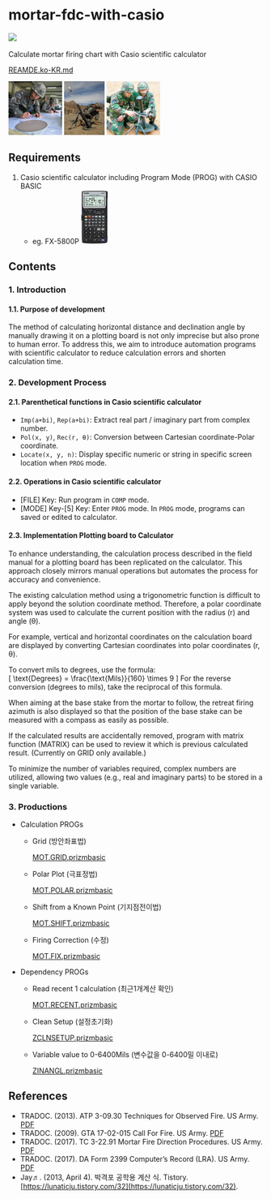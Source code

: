 # mortar-fdc-with-casio

<img src="https://img.shields.io/badge/casio_basic-blue?style=for-the-badge&logo=visualbasic&logoColor=ffffff" />

Calculate mortar firing chart with Casio scientific calculator

[REAMDE.ko-KR.md](./README.ko-KR.md)

<p>
    <img height="106" src="./assets/20240214_194740.png" />
    <img height="106" src="./assets/2018121900868_0.jpg" />
    <img height="106" src="./assets/20231021_111008.jpg" />
</p>

## Requirements

1. Casio scientific calculator including Program Mode (PROG) with CASIO BASIC 
   - eg. FX-5800P <img height="106" src="./assets/20240429_082707.jpg" />

## Contents

### 1. Introduction

   #### 1.1. Purpose of development

   The method of calculating horizontal distance and declination angle by manually drawing it on a plotting board is not only imprecise but also prone to human error. To address this, we aim to introduce automation programs with scientific calculator to reduce calculation errors and shorten calculation time.

### 2. Development Process

   #### 2.1. Parenthetical functions in Casio scientific calculator

   - ```Imp(a+bi)```, ```Rep(a+bi)```: Extract real part / imaginary part from complex number.
   - ```Pol(x, y)```, ```Rec(r, θ)```: Conversion between Cartesian coordinate-Polar coordinate.
   - ```Locate(x, y, n)```: Display specific numeric or string in specific screen location when ```PROG``` mode.

   #### 2.2. Operations in Casio scientific calculator

   - [FILE] Key: Run program in ```COMP``` mode.
   - [MODE] Key-[5] Key: Enter ```PROG``` mode. In ```PROG``` mode, programs can saved or edited to calculator.

   #### 2.3. Implementation Plotting board to Calculator

   To enhance understanding, the calculation process described in the field manual for a plotting board has been replicated on the calculator. This approach closely mirrors manual operations but automates the process for accuracy and convenience.
   
   The existing calculation method using a trigonometric function is difficult to apply beyond the solution coordinate method. Therefore, a polar coordinate system was used to calculate the current position with the radius (r) and angle (θ).

   For example, vertical and horizontal coordinates on the calculation board are displayed by converting Cartesian coordinates into polar coordinates (r, θ).
   
   To convert mils to degrees, use the formula:  
   \[
      \text{Degrees} = \frac{\text{Mils}}{160} \times 9
   \]
   For the reverse conversion (degrees to mils), take the reciprocal of this formula.
   
   When aiming at the base stake from the mortar to follow, the retreat firing azimuth is also displayed so that the position of the base stake can be measured with a compass as easily as possible.
   
   If the calculated results are accidentally removed, program with matrix function (MATRIX) can be used to review it which is previous calculated result. (Currently on GRID only available.)
   
   To minimize the number of variables required, complex numbers are utilized, allowing two values (e.g., real and imaginary parts) to be stored in a single variable.

### 3. Productions
   
   - Calculation PROGs

      - Grid (방안좌표법)

        [MOT.GRID.prizmbasic](./MOT.GRID.prizmbasic)

      - Polar Plot (극표정법)
      
         [MOT.POLAR.prizmbasic](./MOT.POLAR.prizmbasic)
         
      - Shift from a Known Point (기지점전이법)
      
         [MOT.SHIFT.prizmbasic](./MOT.SHIFT.prizmbasic)
         
      - Firing Correction (수정)
      
         [MOT.FIX.prizmbasic](./MOT.FIX.prizmbasic)
         
   - Dependency PROGs
   
      - Read recent 1 calculation (최근1개계산 확인)
      
         [MOT.RECENT.prizmbasic](./MOT.RECENT.prizmbasic)
         
      - Clean Setup (설정초기화)
      
         [ZCLNSETUP.prizmbasic](./ZCLNSETUP.prizmbasic)
         
      - Variable value to 0-6400Mils (변수값을 0-6400밀 이내로)
      
         [ZINANGL.prizmbasic](./ZINANGL.prizmbasic)

## References

- TRADOC. (2013). ATP 3-09.30 Techniques for Observed Fire. US Army. [PDF](./references-archive/ARN5011_ATP%203-09x30%20FINAL%20WEB.pdf)
- TRADOC. (2009). GTA 17-02-015 Call For Fire. US Army. [PDF](./references-archive/call_for_fire.pdf)
- TRADOC. (2017). TC 3-22.91 Mortar Fire Direction Procedures. US Army. [PDF](./references-archive/ARN3488_TC%203-22x91%20FINAL%20WEB%201.pdf)
- TRADOC. (2017). DA Form 2399 Computer’s Record (LRA). US Army. [PDF](./references-archive/ARN3823_DA%20FORM%202399%20FINAL.pdf)
- Jay♬. (2013, April 4). 박격포 공학용 계산 식. Tistory. [https://lunaticju.tistory.com/32](https://lunaticju.tistory.com/32).
